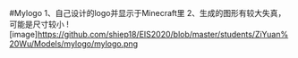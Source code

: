 #Mylogo
 1、自己设计的logo并显示于Minecraft里
 2、生成的图形有较大失真，可能是尺寸较小
 ![image]https://github.com/shiep18/EIS2020/blob/master/students/ZiYuan%20Wu/Models/mylogo/mylogo.png

